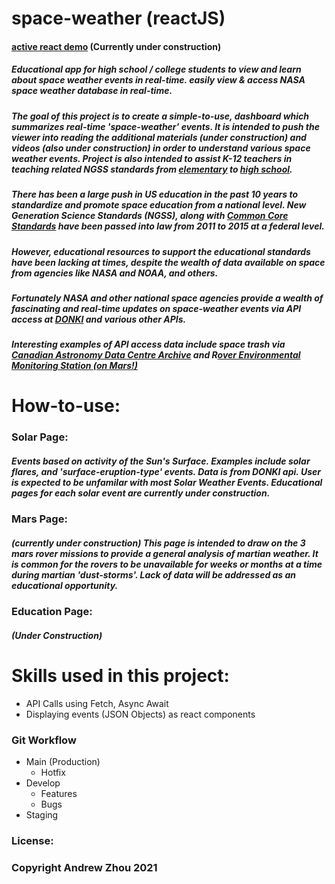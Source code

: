 # space-weather (reactJS)

#### [active react demo](https://sad-goldberg-253de6.netlify.app/) (Currently under construction)

##### Educational app for high school / college students to view and learn about space weather events in real-time. easily view & access NASA space weather database in real-time.

##### The goal of this project is to create a simple-to-use, dashboard which summarizes real-time 'space-weather' events. It is intended to push the viewer into reading the additional materials (under construction) and videos (also under construction) in order to understand various space weather events. Project is also intended to assist K-12 teachers in teaching related NGSS standards from [elementary](https://www.nextgenscience.org/topic-arrangement/1space-systems-patterns-and-cycles) to [high school](https://www.nextgenscience.org/topic-arrangement/hsspace-systems).

##### There has been a large push in US education in the past 10 years to standardize and promote space education from a national level. New Generation Science Standards (NGSS), along with [Common Core Standards](https://en.wikipedia.org/wiki/Common_Core_State_Standards_Initiative) have been passed into law from 2011 to 2015 at a federal level.

##### However, educational resources to support the educational standards have been lacking at times, despite the wealth of data available on space from agencies like NASA and NOAA, and others. 

##### Fortunately NASA and other national space agencies provide a wealth of fascinating and real-time updates on space-weather events via API access at [DONKI](https://ccmc.gsfc.nasa.gov/support/DONKI-webservices.php) and various other APIs.

##### Interesting examples of API access data include space trash via [Canadian Astronomy Data Centre Archive](https://www.asc-csa.gc.ca/eng/open-data/api.asp) and R[over Environmental Monitoring Station (on Mars!)](http://cab.inta-csic.es/rems/index.html)

# How-to-use:

### Solar Page:

##### Events based on activity of the Sun's Surface. Examples include solar flares, and 'surface-eruption-type' events. Data is from DONKI api. User is expected to be unfamilar with most Solar Weather Events. Educational pages for each solar event are currently under construction. 

### Mars Page:

##### (currently under construction) This page is intended to draw on the 3 mars rover missions to provide a general analysis of martian weather. It is common for the rovers to be unavailable for weeks or months at a time during martian 'dust-storms'. Lack of data will be addressed as an educational opportunity.

### Education Page:
##### (Under Construction)

# Skills used in this project:
 - API Calls using Fetch, Async Await
 - Displaying events (JSON Objects) as react components

### Git Workflow
 - Main (Production)
   - Hotfix
 - Develop
   - Features
   - Bugs
 - Staging

### License:
### Copyright Andrew Zhou 2021
